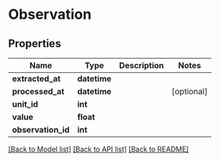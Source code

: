 # Observation

## Properties
Name | Type | Description | Notes
------------ | ------------- | ------------- | -------------
**extracted_at** | **datetime** |  | 
**processed_at** | **datetime** |  | [optional] 
**unit_id** | **int** |  | 
**value** | **float** |  | 
**observation_id** | **int** |  | 

[[Back to Model list]](../README.md#documentation-for-models) [[Back to API list]](../README.md#documentation-for-api-endpoints) [[Back to README]](../README.md)


